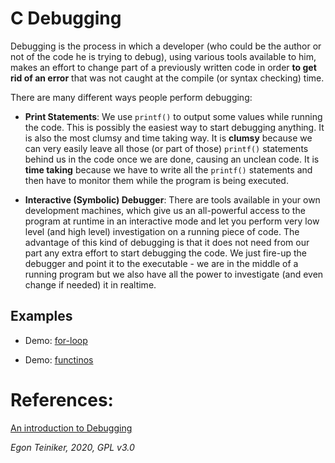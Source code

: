 # C Debugging

Debugging is the process in which a developer (who could be the author or not of the code he is trying to debug), 
using various tools available to him, makes an effort to change part of a previously written code in order 
**to get rid of an error** that was not caught at the compile (or syntax checking) time.

There are many different ways people perform debugging:
* **Print Statements**: We use `printf()` to output some values while running the code. 
  This is possibly the easiest way to start debugging anything. 
  It is also the most clumsy and time taking way. It is **clumsy** because we can very easily leave all those 
  (or part of those) `printf()` statements behind us in the code once we are done, causing an unclean code. 
  It is **time taking** because we have to write all the `printf()` statements and then have to monitor them while 
  the program is being executed.

* **Interactive (Symbolic) Debugger**: There are tools available in your own development machines, which give us 
  an all-powerful access to the program at runtime in an interactive mode and let you perform very low level 
  (and high level) investigation on a running piece of code. 
  The advantage of this kind of debugging is that it does not need from our part any extra effort to start 
  debugging the code. We just fire-up the debugger and point it to the executable - we are in the middle of a 
  running program but we also have all the power to investigate (and even change if needed) it in realtime.


## Examples

* Demo: [for-loop](https://github.com/teiniker/teiniker-lectures-computerscience/tree/master/c-debugging) 
    
* Demo: [functinos](https://github.com/teiniker/teiniker-lectures-computerscience/tree/master/c-debugging)
        
 
 # References:
 
 [An introduction to Debugging](https://towardsdatascience.com/an-introduction-to-debugging-in-c-and-lldb-part-i-e3c51991f83a)
        
*Egon Teiniker, 2020, GPL v3.0* 
